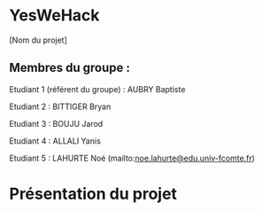 ﻿# YesWeHack

[Nom du projet]

## Membres du groupe :

Etudiant 1 (référent du groupe) : AUBRY Baptiste

Etudiant 2 : BITTIGER Bryan

Etudiant 3 : BOUJU Jarod

Etudiant 4 : ALLALI Yanis

Etudiant 5 : LAHURTE Noé (mailto:noe.lahurte@edu.univ-fcomte.fr)

# Présentation du projet
